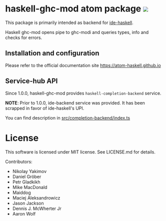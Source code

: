 # haskell-ghc-mod atom package ![](https://david-dm.org/atom-haskell/haskell-ghc-mod.svg)

This package is primarily intended as backend for [ide-haskell](https://atom.io/packages/ide-haskell).

Haskell ghc-mod opens pipe to ghc-modi and queries types, info and checks
for errors.

## Installation and configuration

Please refer to the official documentation site <https://atom-haskell.github.io>

## Service-hub API

Since 1.0.0, haskell-ghc-mod provides `haskell-completion-backend` service.

**NOTE**: Prior to 1.0.0, ide-backend service was provided. It has been scrapped in favor of ide-haskell's UPI.

You can find description in [src/completion-backend/index.ts][2]

[2]:https://github.com/atom-haskell/haskell-ghc-mod/blob/master/src/completion-backend/index.ts

# License

This software is licensed under MIT license. See LICENSE.md for details.

Contributors:

* Nikolay Yakimov
* Daniel Gröber
* Petr Gladkikh
* Mike MacDonald
* Maiddog
* Maciej Aleksandrowicz
* Jason Jackson
* Dennis J. McWherter Jr
* Aaron Wolf
